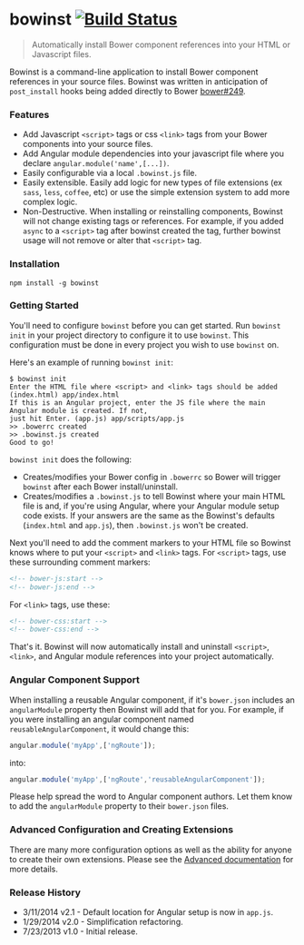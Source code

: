 # bowinst [![Build Status](https://travis-ci.org/cgross/bowinst.png?branch=master)](https://travis-ci.org/cgross/bowinst)

> Automatically install Bower component references into your HTML or Javascript files.

Bowinst is a command-line application to install Bower component references in your source files.  Bowinst was written in anticipation of `post_install` hooks being added directly to Bower [bower#249](https://github.com/bower/bower/issues/249).

### Features

* Add Javascript `<script>` tags or css `<link>` tags from your Bower components into your source files.
* Add Angular module dependencies into your javascript file where you declare `angular.module('name',[...])`.
* Easily configurable via a local `.bowinst.js` file.
* Easily extensible.  Easily add logic for new types of file extensions (ex `sass`, `less`, `coffee`, etc) or use the simple extension system to add more complex logic.
* Non-Destructive.  When installing or reinstalling components, Bowinst will not change existing tags or references.  For example, if you added `async` to a `<script>` tag after bowinst created the tag, further bowinst usage will not remove or alter that `<script>` tag.

### Installation

    npm install -g bowinst

### Getting Started

You'll need to configure `bowinst` before you can get started.  Run `bowinst init` in your project directory to configure it to use `bowinst`.  This configuration must be done in every project you wish to use `bowinst` on.

Here's an example of running `bowinst init`:

```shell
$ bowinst init
Enter the HTML file where <script> and <link> tags should be added (index.html) app/index.html
If this is an Angular project, enter the JS file where the main Angular module is created. If not,
just hit Enter. (app.js) app/scripts/app.js
>> .bowerrc created
>> .bowinst.js created
Good to go!
```

`bowinst init` does the following:
 - Creates/modifies your Bower config in `.bowerrc` so Bower will trigger `bowinst` after each Bower install/uninstall.
 - Creates/modifies a `.bowinst.js` to tell Bowinst where your main HTML file is and, if you're using Angular, where your Angular module setup code exists.  If your answers are the same as the Bowinst's defaults (`index.html` and `app.js`), then `.bowinst.js` won't be created.


Next you'll need to add the comment markers to your HTML file so Bowinst knows where to put your `<script>` and `<link>` tags.  For `<script>` tags, use these surrounding comment markers:

```html
<!-- bower-js:start -->
<!-- bower-js:end -->
```

For `<link>` tags, use these:

```html
<!-- bower-css:start -->
<!-- bower-css:end -->
```

That's it.  Bowinst will now automatically install and uninstall `<script>`, `<link>`, and Angular module references into your project automatically.

### Angular Component Support

When installing a reusable Angular component, if it's `bower.json` includes an `angularModule` property then Bowinst will add that for you.  For example, if you were installing an angular component named `reusableAngularComponent`, it would change this:

```js
angular.module('myApp',['ngRoute']);
```

into:

```js
angular.module('myApp',['ngRoute','reusableAngularComponent']);
```

Please help spread the word to Angular component authors.  Let them know to add the `angularModule` property to their `bower.json` files.

### Advanced Configuration and Creating Extensions

There are many more configuration options as well as the ability for anyone to create their own extensions.  Please see the [Advanced documentation](ADVANCED.md) for more details.


### Release History

* 3/11/2014 v2.1 - Default location for Angular setup is now in `app.js`.
* 1/29/2014 v2.0 - Simplification refactoring.
* 7/23/2013 v1.0 - Initial release.
